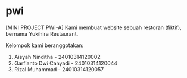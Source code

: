 # pwi
[MINI PROJECT PWI-A]
Kami membuat website sebuah restoran (fiktif), bernama Yukihira Restaurant.

Kelompok kami beranggotakan:
1. Aisyah Ninditha		- 24010314120002
2. Garfianto Dwi Cahyadi	- 24010314120044
3. Rizal Muhammad		- 24010314120057
